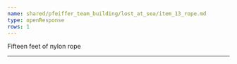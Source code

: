 ```yaml
---
name: shared/pfeiffer_team_building/lost_at_sea/item_13_rope.md
type: openResponse
rows: 1
---
```


Fifteen feet of nylon rope

---

>
